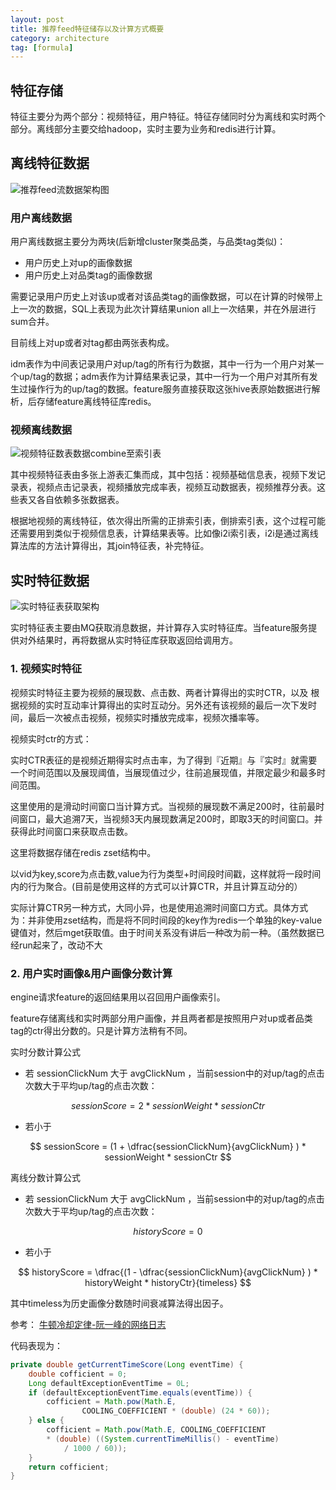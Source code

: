 ```yaml
---
layout: post
title: 推荐feed特征储存以及计算方式概要
category: architecture
tag: [formula]
---
```


## 特征存储

特征主要分为两个部分：视频特征，用户特征。特征存储同时分为离线和实时两个部分。离线部分主要交给hadoop，实时主要为业务和redis进行计算。


## 离线特征数据

![推荐feed流数据架构图](https://blogcdn.qihope.com/github-blog-pic/2019-02-11-recommend-feature-data.png)

### 用户离线数据

用户离线数据主要分为两块(后新增cluster聚类品类，与品类tag类似)：

- 用户历史上对up的画像数据
- 用户历史上对品类tag的画像数据


需要记录用户历史上对该up或者对该品类tag的画像数据，可以在计算的时候带上上一次的数据，SQL上表现为此次计算结果union all上一次结果，并在外层进行sum合并。

目前线上对up或者对tag都由两张表构成。

idm表作为中间表记录用户对up/tag的所有行为数据，其中一行为一个用户对某一个up/tag的数据；adm表作为计算结果表记录，其中一行为一个用户对其所有发生过操作行为的up/tag的数据。feature服务直接获取这张hive表原始数据进行解析，后存储feature离线特征库redis。

### 视频离线数据

![视频特征数表数据combine至索引表](https://blogcdn.qihope.com/github-blog-pic/2019-02-11-recommend-feature-data2.png)

其中视频特征表由多张上游表汇集而成，其中包括：视频基础信息表，视频下发记录表，视频点击记录表，视频播放完成率表，视频互动数据表，视频推荐分表。这些表又各自依赖多张数据表。

根据地视频的离线特征，依次得出所需的正排索引表，倒排索引表，这个过程可能还需要用到类似于视频信息表，计算结果表等。比如像i2i索引表，i2i是通过离线算法库的方法计算得出，其join特征表，补完特征。

## 实时特征数据

![实时特征表获取架构](https://blogcdn.qihope.com/github-blog-pic/2019-02-11-recommend-feature-data3.png)

实时特征表主要由MQ获取消息数据，并计算存入实时特征库。当feature服务提供对外结果时，再将数据从实时特征库获取返回给调用方。

### 1. 视频实时特征

视频实时特征主要为视频的展现数、点击数、两者计算得出的实时CTR，以及 根据视频的实时互动率计算得出的实时互动分。另外还有该视频的最后一次下发时间，最后一次被点击视频，视频实时播放完成率，视频次播率等。

视频实时ctr的方式：

实时CTR表征的是视频近期得实时点击率，为了得到『近期』与『实时』就需要一个时间范围以及展现阈值，当展现值过少，往前追展现值，并限定最少和最多时间范围。

这里使用的是滑动时间窗口当计算方式。当视频的展现数不满足200时，往前最时间窗口，最大追溯7天，当视频3天内展现数满足200时，即取3天的时间窗口。并获得此时间窗口来获取点击数。

这里将数据存储在redis zset结构中。

以vid为key,score为点击数,value为行为类型+时间段时间戳，这样就将一段时间内的行为聚合。(目前是使用这样的方式可以计算CTR，并且计算互动分的）

实际计算CTR另一种方式，大同小异，也是使用追溯时间窗口方式。具体方式为：并非使用zset结构，而是将不同时间段的key作为redis一个单独的key-value键值对，然后mget获取值。由于时间关系没有讲后一种改为前一种。（虽然数据已经run起来了，改动不大

### 2. 用户实时画像&用户画像分数计算

engine请求feature的返回结果用以召回用户画像索引。

feature存储离线和实时两部分用户画像，并且两者都是按照用户对up或者品类tag的ctr得出分数的。只是计算方法稍有不同。

实时分数计算公式

- 若 sessionClickNum 大于 avgClickNum ，当前session中的对up/tag的点击次数大于平均up/tag的点击次数：

$$ sessionScore = 2 * sessionWeight * sessionCtr $$

- 若小于

$$ sessionScore = (1 + \dfrac{sessionClickNum}{avgClickNum} ) * sessionWeight * sessionCtr $$

离线分数计算公式

- 若 sessionClickNum 大于 avgClickNum ，当前session中的对up/tag的点击次数大于平均up/tag的点击次数：

$$ historyScore = 0 $$

- 若小于

$$ historyScore = \dfrac{(1 - \dfrac{sessionClickNum}{avgClickNum} ) * historyWeight * historyCtr}{timeless} $$


其中timeless为历史画像分数随时间衰减算法得出因子。

参考： [牛顿冷却定律-阮一峰的网络日志](http://www.ruanyifeng.com/blog/2012/03/ranking_algorithm_newton_s_law_of_cooling.html)

代码表现为：
```java
private double getCurrentTimeScore(Long eventTime) {
    double cofficient = 0;
    Long defaultExceptionEventTime = 0L;
    if (defaultExceptionEventTime.equals(eventTime)) {
        cofficient = Math.pow(Math.E,
                COOLING_COEFFICIENT * (double) (24 * 60));
    } else {
        cofficient = Math.pow(Math.E, COOLING_COEFFICIENT 
        * (double) ((System.currentTimeMillis() - eventTime) 
        	/ 1000 / 60));
    }
    return cofficient;
}
```






